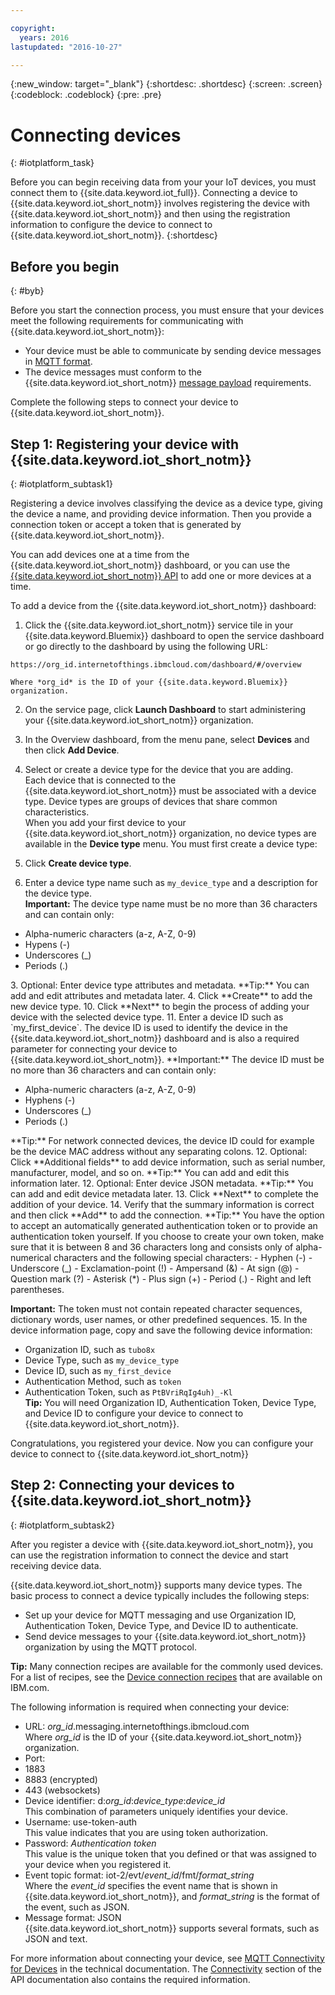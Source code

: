 ```yaml
---

copyright:
  years: 2016
lastupdated: "2016-10-27"

---
```


{:new_window: target="_blank"}
{:shortdesc: .shortdesc}
{:screen: .screen}
{:codeblock: .codeblock}
{:pre: .pre}

# Connecting devices
{: #iotplatform_task}

Before you can begin receiving data from your your IoT devices, you must connect them to  {{site.data.keyword.iot_full}}. Connecting a device to {{site.data.keyword.iot_short_notm}} involves registering the device with {{site.data.keyword.iot_short_notm}} and then using the registration information to configure the device to connect to {{site.data.keyword.iot_short_notm}}.
{:shortdesc}

## Before you begin
{: #byb}

Before you start the connection process, you must ensure that your devices meet the following requirements for communicating with {{site.data.keyword.iot_short_notm}}:

- Your device must be able to communicate by sending device messages in [MQTT format](reference/mqtt/index.html).
- The device messages must conform to the {{site.data.keyword.iot_short_notm}} [message payload](reference/mqtt/index.html#/message-payload) requirements.

Complete the following steps to connect your device to {{site.data.keyword.iot_short_notm}}.

## Step 1: Registering your device with {{site.data.keyword.iot_short_notm}}  
{: #iotplatform_subtask1}

Registering a device involves classifying the device as a device type, giving the device a name, and providing device information. Then you provide a connection token or accept a token that is generated by {{site.data.keyword.iot_short_notm}}.

You can add devices one at a time from the {{site.data.keyword.iot_short_notm}} dashboard, or you can use the [{{site.data.keyword.iot_short_notm}} API](https://docs.internetofthings.ibmcloud.com/swagger/v0002.html#!/Bulk_Operations/post_bulk_devices_add) to add one or more devices at a time.

To add a device from the {{site.data.keyword.iot_short_notm}} dashboard:

1. Click the {{site.data.keyword.iot_short_notm}} service tile in your {{site.data.keyword.Bluemix}} dashboard to open the service dashboard or go directly to the dashboard by using the following URL:

 ``https://org_id.internetofthings.ibmcloud.com/dashboard/#/overview ``

    Where *org_id* is the ID of your {{site.data.keyword.Bluemix}} organization.

2. On the service page, click **Launch Dashboard** to start administering your {{site.data.keyword.iot_short_notm}} organization.

3. In the Overview dashboard, from the menu pane, select **Devices** and then click **Add Device**.
5. Select or create a device type for the device that you are adding.  
Each device that is connected to the {{site.data.keyword.iot_short_notm}} must be associated with a device type. Device types are groups of devices that share common characteristics.  
When you add your first device to your {{site.data.keyword.iot_short_notm}} organization, no device types are available in the **Device type** menu. You must first create a device type:
 1. Click **Create device type**.
 2. Enter a device type name such as `my_device_type` and a description for the device type.   
 **Important:** The device type name must be no more than 36 characters and can contain only:
 <ul>
  <li>Alpha-numeric characters (a-z, A-Z, 0-9)</li>
  <li>Hypens (-)</li>
  <li>Underscores (&lowbar;)</li>
  <li>Periods (.)</li>
  </ul>
 3. Optional: Enter device type attributes and metadata.    
 **Tip:** You can add and edit attributes and metadata later.
 4. Click **Create** to add the new device type.
10. Click **Next** to begin the process of adding your device with the selected device type.
11. Enter a device ID such as `my_first_device`.  
The device ID is used to identify the device in the {{site.data.keyword.iot_short_notm}} dashboard and is also a required parameter for connecting your device to {{site.data.keyword.iot_short_notm}}.  
**Important:** The device ID must be no more than 36 characters and can contain only:
 <ul>
 <li>Alpha-numeric characters (a-z, A-Z, 0-9)</li>
 <li>Hyphens (-)</li>
 <li>Underscores (&lowbar;)</li>
 <li>Periods (.)</li>  
 </ul>
 **Tip:** For network connected devices, the device ID could for example be the device MAC address without any separating colons.  
12. Optional: Click **Additional fields** to add device information, such as serial number, manufacturer, model, and so on.  
 **Tip:** You can add and edit this information later.
12. Optional: Enter device JSON metadata.  
 **Tip:** You can add and edit device metadata later.
13. Click **Next** to complete the addition of your device.
14. Verify that the summary information is correct and then click **Add** to add the connection.  
**Tip:** You have the option to accept an automatically generated authentication token or to provide an authentication token yourself.  
If you choose to create your own token, make sure that it is between 8 and 36 characters long and consists only of alpha-numerical characters and the following special characters:
 - Hyphen (-)
 - Underscore (&lowbar;)
 - Exclamation-point (!)
 - Ampersand (&)
 - At sign (@)
 - Question mark (?)
 - Asterisk (&#42;)
 - Plus sign (+)
 - Period (.)
 - Right and left parentheses.  

 **Important:** The token must not contain repeated character sequences, dictionary words, user names, or other predefined sequences.
15. In the device information page, copy and save the following device information:  
 - Organization ID, such as `tubo8x`
 - Device Type, such as `my_device_type`
 - Device ID, such as `my_first_device`
 - Authentication Method, such as `token`
 - Authentication Token, such as `PtBVriRqIg4uh)_-Kl`  
  **Tip:** You will need Organization ID, Authentication Token, Device Type, and Device ID to configure your device to connect to {{site.data.keyword.iot_short_notm}}.  

Congratulations, you registered your device. Now you can configure your device to connect to {{site.data.keyword.iot_short_notm}}

## Step 2: Connecting your devices to {{site.data.keyword.iot_short_notm}}
{: #iotplatform_subtask2}

After you register a device with {{site.data.keyword.iot_short_notm}}, you can use the registration information to connect the device and start receiving device data.

{{site.data.keyword.iot_short_notm}} supports many device types. The basic process to connect a device typically includes the following steps:
- Set up your device for MQTT messaging and use Organization ID, Authentication Token, Device Type, and Device ID to authenticate.  
- Send device messages to your {{site.data.keyword.iot_short_notm}} organization by using the MQTT protocol.

**Tip:** Many connection recipes are available for the commonly used devices. For a list of recipes, see the
[Device connection recipes](https://developer.ibm.com/recipes/?post_type=tutorials&s=IoT) that are available on IBM.com.

The following information is required when connecting your device:
- URL: *org_id*.messaging.internetofthings.ibmcloud.com  
Where *org_id* is the ID of your {{site.data.keyword.iot_short_notm}} organization.
- Port:
 - 1883
 - 8883 (encrypted)
 - 443 (websockets)
- Device identifier: d:*org_id*:*device_type*:*device_id*  
This combination of parameters uniquely identifies your device.
- Username: use-token-auth  
This value indicates that you are using token authorization.
- Password: *Authentication token*  
This value is the unique token that you defined or that was assigned to your device when you registered it.
- Event topic format: iot-2/evt/*event_id*/fmt/*format_string*  
 Where the *event_id* specifies the event name that is shown in {{site.data.keyword.iot_short_notm}}, and *format_string* is the format of the event, such as JSON.
- Message format: JSON  
 {{site.data.keyword.iot_short_notm}} supports several formats, such as JSON and text.

For more information about connecting your device, see [MQTT Connectivity for Devices](devices/mqtt.html) in the technical documentation.
The [Connectivity](https://docs.internetofthings.ibmcloud.com/swagger/v0002.html#!/Connectivity/post_device_types_deviceType_devices_deviceId_events_eventName) section of the API documentation also contains the required information.
